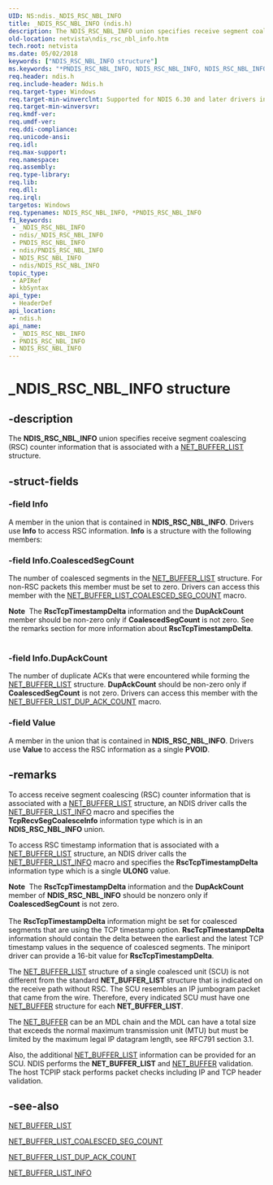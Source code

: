 ```yaml
---
UID: NS:ndis._NDIS_RSC_NBL_INFO
title: _NDIS_RSC_NBL_INFO (ndis.h)
description: The NDIS_RSC_NBL_INFO union specifies receive segment coalescing (RSC) counter information that is associated with a NET_BUFFER_LIST structure.
old-location: netvista\ndis_rsc_nbl_info.htm
tech.root: netvista
ms.date: 05/02/2018
keywords: ["NDIS_RSC_NBL_INFO structure"]
ms.keywords: "*PNDIS_RSC_NBL_INFO, NDIS_RSC_NBL_INFO, NDIS_RSC_NBL_INFO union [Network Drivers Starting with Windows Vista], PNDIS_RSC_NBL_INFO, PNDIS_RSC_NBL_INFO union pointer [Network Drivers Starting with Windows Vista], _NDIS_RSC_NBL_INFO, ndis/NDIS_RSC_NBL_INFO, ndis/PNDIS_RSC_NBL_INFO, netvista.ndis_rsc_nbl_info"
req.header: ndis.h
req.include-header: Ndis.h
req.target-type: Windows
req.target-min-winverclnt: Supported for NDIS 6.30 and later drivers in Windows 8.
req.target-min-winversvr: 
req.kmdf-ver: 
req.umdf-ver: 
req.ddi-compliance: 
req.unicode-ansi: 
req.idl: 
req.max-support: 
req.namespace: 
req.assembly: 
req.type-library: 
req.lib: 
req.dll: 
req.irql: 
targetos: Windows
req.typenames: NDIS_RSC_NBL_INFO, *PNDIS_RSC_NBL_INFO
f1_keywords:
 - _NDIS_RSC_NBL_INFO
 - ndis/_NDIS_RSC_NBL_INFO
 - PNDIS_RSC_NBL_INFO
 - ndis/PNDIS_RSC_NBL_INFO
 - NDIS_RSC_NBL_INFO
 - ndis/NDIS_RSC_NBL_INFO
topic_type:
 - APIRef
 - kbSyntax
api_type:
 - HeaderDef
api_location:
 - ndis.h
api_name:
 - _NDIS_RSC_NBL_INFO
 - PNDIS_RSC_NBL_INFO
 - NDIS_RSC_NBL_INFO
---
```


# _NDIS_RSC_NBL_INFO structure


## -description

The <b>NDIS_RSC_NBL_INFO</b> union specifies receive segment coalescing (RSC) counter information that is associated with a <a href="/windows-hardware/drivers/ddi/ndis/ns-ndis-_net_buffer_list">NET_BUFFER_LIST</a> structure.

## -struct-fields

### -field Info

 
A member in the union that is contained in <b>NDIS_RSC_NBL_INFO</b>.  Drivers use <b>Info</b> to access RSC information. <b>Info</b> is a structure with the following members:

### -field Info.CoalescedSegCount

The number of coalesced segments in the <a href="/windows-hardware/drivers/ddi/ndis/ns-ndis-_net_buffer_list">NET_BUFFER_LIST</a> structure. For non-RSC packets this member must be set to zero.
Drivers can access this member with the <a href="/windows-hardware/drivers/network/net-buffer-list-coalesced-seg-count">NET_BUFFER_LIST_COALESCED_SEG_COUNT</a>
macro. 

<div class="alert"><b>Note</b>  The <b>RscTcpTimestampDelta</b> information  and the <b>DupAckCount</b> member should be non-zero only if <b>CoalescedSegCount</b> is not zero.
See the remarks section for more information about <b>RscTcpTimestampDelta</b>.</div>
<div> </div>

### -field Info.DupAckCount

The number of duplicate ACKs that were encountered while forming the  <a href="/windows-hardware/drivers/ddi/ndis/ns-ndis-_net_buffer_list">NET_BUFFER_LIST</a> structure. <b>DupAckCount</b> should be non-zero only if <b>CoalescedSegCount</b> is not zero.
Drivers can access this member with the <a href="/windows-hardware/drivers/network/net-buffer-list-dup-ack-count">NET_BUFFER_LIST_DUP_ACK_COUNT</a>
macro.

### -field Value

A member in the union that is contained in <b>NDIS_RSC_NBL_INFO</b>.  Drivers use <b>Value</b> to access the RSC information as a single <b>PVOID</b>.

## -remarks

To access receive segment coalescing (RSC) counter  information that is associated with a <a href="/windows-hardware/drivers/ddi/ndis/ns-ndis-_net_buffer_list">NET_BUFFER_LIST</a> structure, an NDIS driver calls the <a href="/windows-hardware/drivers/network/net-buffer-list-info">NET_BUFFER_LIST_INFO</a> macro and specifies the <b>TcpRecvSegCoalesceInfo</b> information type which is in an <b>NDIS_RSC_NBL_INFO</b> union.



To access RSC  timestamp information that is associated with a <a href="/windows-hardware/drivers/ddi/ndis/ns-ndis-_net_buffer_list">NET_BUFFER_LIST</a> structure, an NDIS driver calls the <a href="/windows-hardware/drivers/network/net-buffer-list-info">NET_BUFFER_LIST_INFO</a> macro and specifies the <b>RscTcpTimestampDelta</b> information type which is a single <b>ULONG</b> value.

<div class="alert"><b>Note</b>  The <b>RscTcpTimestampDelta</b> information  and the <b>DupAckCount</b> member of <b>NDIS_RSC_NBL_INFO</b> should be nonzero only if <b>CoalescedSegCount</b> is not zero.
</div>
<div> </div>
The <b>RscTcpTimestampDelta</b> information might be set for coalesced segments that are using the TCP timestamp option. <b>RscTcpTimestampDelta</b> information should contain the delta between the earliest and the latest TCP timestamp values in the sequence of coalesced segments. The miniport driver can provide a 16-bit value for <b>RscTcpTimestampDelta</b>.  

The <a href="/windows-hardware/drivers/ddi/ndis/ns-ndis-_net_buffer_list">NET_BUFFER_LIST</a> structure of a single coalesced unit (SCU) is not different from the standard <b>NET_BUFFER_LIST</b> structure that is indicated on the receive path without RSC. The SCU resembles an IP jumbogram packet that came from the wire. Therefore, every indicated SCU must have one <a href="/windows-hardware/drivers/ddi/ndis/ns-ndis-_net_buffer">NET_BUFFER</a> structure for each <b>NET_BUFFER_LIST</b>. 

The <a href="/windows-hardware/drivers/ddi/ndis/ns-ndis-_net_buffer">NET_BUFFER</a>  can be an MDL chain and the MDL can have a total size that exceeds the normal maximum transmission unit (MTU) but must be limited by the maximum legal IP datagram length, see RFC791 section 3.1.


Also, the additional <a href="/windows-hardware/drivers/ddi/ndis/ns-ndis-_net_buffer_list">NET_BUFFER_LIST</a> information can be provided for an SCU. 
NDIS performs the <b>NET_BUFFER_LIST</b> and <a href="/windows-hardware/drivers/ddi/ndis/ns-ndis-_net_buffer">NET_BUFFER</a> validation. The host TCPIP stack performs packet checks including IP and TCP header validation.

## -see-also

<a href="/windows-hardware/drivers/ddi/ndis/ns-ndis-_net_buffer_list">NET_BUFFER_LIST</a>



<a href="/windows-hardware/drivers/network/net-buffer-list-coalesced-seg-count">NET_BUFFER_LIST_COALESCED_SEG_COUNT</a>



<a href="/windows-hardware/drivers/network/net-buffer-list-dup-ack-count">NET_BUFFER_LIST_DUP_ACK_COUNT</a>



<a href="/windows-hardware/drivers/network/net-buffer-list-info">NET_BUFFER_LIST_INFO</a>

